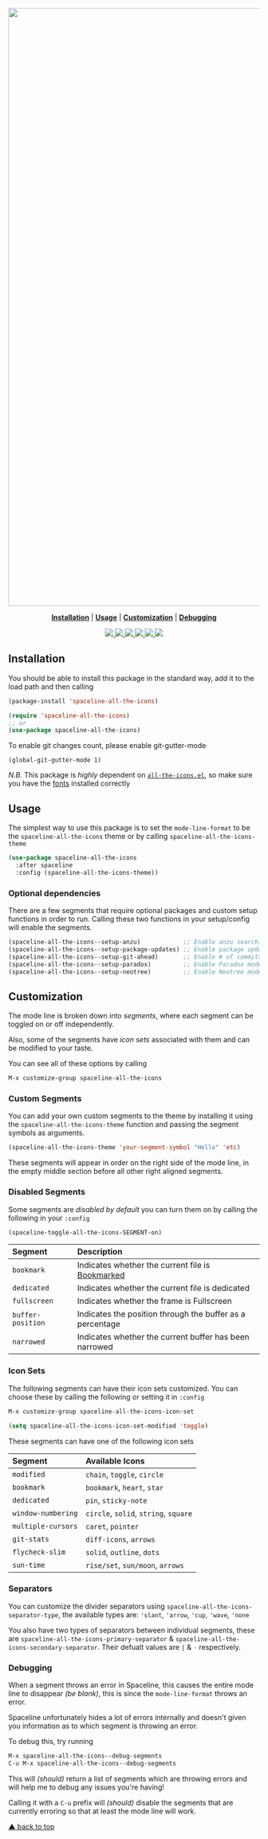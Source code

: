 <p align="center">
<img src="logo.png" width="1200">
</p>

<p align="center">
<b><a href="#installation">Installation</a></b>
|
<b><a href="#usage">Usage</a></b>
|
<b><a href="#customization">Customization</a></b>
|
<b><a href="#debugging">Debugging</a></b>
</p>

<p align="center">
  <a href="https://melpa.org/#/spaceline-all-the-icons">
    <img src="https://melpa.org/packages/spaceline-all-the-icons-badge.svg" />
  </a>
  <a href="https://stable.melpa.org/#/spaceline-all-the-icons">
    <img src="https://stable.melpa.org/packages/spaceline-all-the-icons-badge.svg" />
  </a>
  <a href="https://github.com/domtronn/spaceline-all-the-icons.el/releases">
    <img src="https://img.shields.io/github/tag/domtronn/spaceline-all-the-icons.el.svg" />
  </a>
  <a href="https://github.com/domtronn/spaceline-all-the-icons.el/issues">
    <img src="https://img.shields.io/issuestats/i/github/domtronn/spaceline-all-the-icons.el.svg" />
  </a>
  <a href="https://github.com/domtronn/spaceline-all-the-icons.el/pulls">
    <img src="https://img.shields.io/issuestats/p/github/domtronn/spaceline-all-the-icons.el.svg" />
  </a>
  <a href="https://github.com/domtronn/spaceline-all-the-icons.el/blob/master/LICENSE">
    <img src="https://img.shields.io/github/license/mashape/apistatus.svg" />
  </a>
</p>

## Installation

You should be able to install this package in the standard way, add it
to the load path and then calling

```el
(package-install 'spaceline-all-the-icons)

(require 'spaceline-all-the-icons)
;; or
(use-package spaceline-all-the-icons)
```

To enable git changes count, please enable git-gutter-mode
```
(global-git-gutter-mode 1)
```

*N.B.* This package is *_highly_* dependent
on [`all-the-icons.el`](https://github.com/domtronn/all-the-icons.el), so make
sure you have the [fonts](https://github.com/domtronn/all-the-icons.el/tree/master/fonts)
installed correctly

## Usage

The simplest way to use this package is to set the `mode-line-format`
to be the `spaceline-all-the-icons` theme or by calling
`spaceline-all-the-icons-theme`

```el
(use-package spaceline-all-the-icons 
  :after spaceline
  :config (spaceline-all-the-icons-theme))
```

### Optional dependencies

There are a few segments that require optional packages and custom
setup functions in order to run.  Calling these two functions in your
setup/config will enable the segments.

```el
(spaceline-all-the-icons--setup-anzu)            ;; Enable anzu searching
(spaceline-all-the-icons--setup-package-updates) ;; Enable package update indicator
(spaceline-all-the-icons--setup-git-ahead)       ;; Enable # of commits ahead of upstream in git
(spaceline-all-the-icons--setup-paradox)         ;; Enable Paradox mode line
(spaceline-all-the-icons--setup-neotree)         ;; Enable Neotree mode line
```

## Customization

The mode line is broken down into _segments_, where each segment can
be toggled on or off independently.

Also, some of the segments have _icon sets_ associated with them and
can be modified to your taste.

You can see all of these options by calling

```el
M-x customize-group spaceline-all-the-icons
```

### Custom Segments

You can add your own custom segments to the theme by installing it
using the `spaceline-all-the-icons-theme` function and passing the
segment symbols as arguments.

```el
(spaceline-all-the-icons-theme 'your-segment-symbol "Hello" 'etc)
```

These segments will appear in order on the right side of the mode
line, in the empty middle section before all other right aligned segments.

### Disabled Segments

Some segments are _disabled by default_ you can turn them on by
calling the following in your `:config`

```el
(spaceline-toggle-all-the-icons-SEGMENT-on)
```

| Segment | Description |
| :-- | :-- |
| `bookmark` | Indicates whether the current file is [Bookmarked](https://emacswiki.org/emacs/BookMarks) |
| `dedicated` | Indicates whether the current file is dedicated |
| `fullscreen` | Indicates whether the frame is Fullscreen  |
| `buffer-position` | Indicates the position through the buffer as a percentage  |
| `narrowed` | Indicates whether the current buffer has been narrowed  |

### Icon Sets

The following segments can have their icon sets customized. You can
choose these by calling the following or setting it in `:config`

```el
M-x customize-group spaceline-all-the-icons-icon-set

(setq spaceline-all-the-icons-icon-set-modified 'toggle)
```

These segments can have one of the following icon sets

| Segment | Available Icons |
| :-- | :-- |
| `modified` | `chain`, `toggle`, `circle` |
| `bookmark` | `bookmark`, `heart`, `star` |
| `dedicated` | `pin`, `sticky-note` |
| `window-numbering` | `circle`, `solid`, `string`, `square` |
| `multiple-cursors` | `caret`, `pointer` |
| `git-stats` | `diff-icons`, `arrows` |
| `flycheck-slim` | `solid`, `outline`, `dots` |
| `sun-time` | `rise/set`, `sun/moon`, `arrows` |

### Separators

You can customize the divider separators using
`spaceline-all-the-icons-separator-type`, the available types are:
`'slant`, `'arrow`, `'cup`, `'wave`, `'none`

You also have two types of separators between individual segments,
these are `spaceline-all-the-icons-primary-separator` &
`spaceline-all-the-icons-secondary-separator`. Their defualt values
are `|` & `·` respectively.

### Debugging

When a segment throws an error in Spaceline, this causes the entire
mode line to disappear _(be blank)_, this is since the
`mode-line-format` throws an error. 

Spaceline unfortunately hides a lot of errors internally and doesn't
given you information as to which segment is throwing an error.

To debug this, try running 

```el
M-x spaceline-all-the-icons--debug-segments
C-u M-x spaceline-all-the-icons--debug-segments
```

This will _(should)_ return a list of segments which are throwing errors and will
help me to debug any issues you're having!

Calling it with a `C-u` prefix will _(should)_ disable the segments
that are currently erroring so that at least the mode line will work.

[▲ back to top](#readme)
